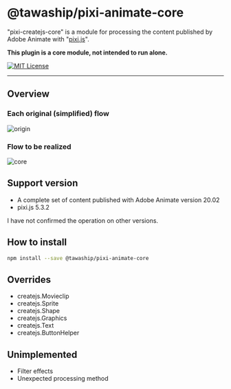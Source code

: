 # @tawaship/pixi-animate-core

"pixi-createjs-core" is a module for processing the content published by Adobe Animate with "[pixi.js](https://github.com/pixijs/pixi.js)".

**This plugin is a core module, not intended to run alone.**

[![MIT License](http://img.shields.io/badge/license-MIT-blue.svg?style=flat)](LICENSE)

---

## Overview

### Each original (simplified) flow

![origin](https://raw.githubusercontent.com/tawaship/pixi-animate-core/master/origin.png)

### Flow to be realized

![core](https://raw.githubusercontent.com/tawaship/pixi-animate-core/master/core.png)

## Support version

- A complete set of content published with Adobe Animate version 20.02
- pixi.js 5.3.2

I have not confirmed the operation on other versions.

## How to install

```sh
npm install --save @tawaship/pixi-animate-core
```

## Overrides

- createjs.Movieclip
- createjs.Sprite
- createjs.Shape
- createjs.Graphics
- createjs.Text
- createjs.ButtonHelper

## Unimplemented

- Filter effects
- Unexpected processing method